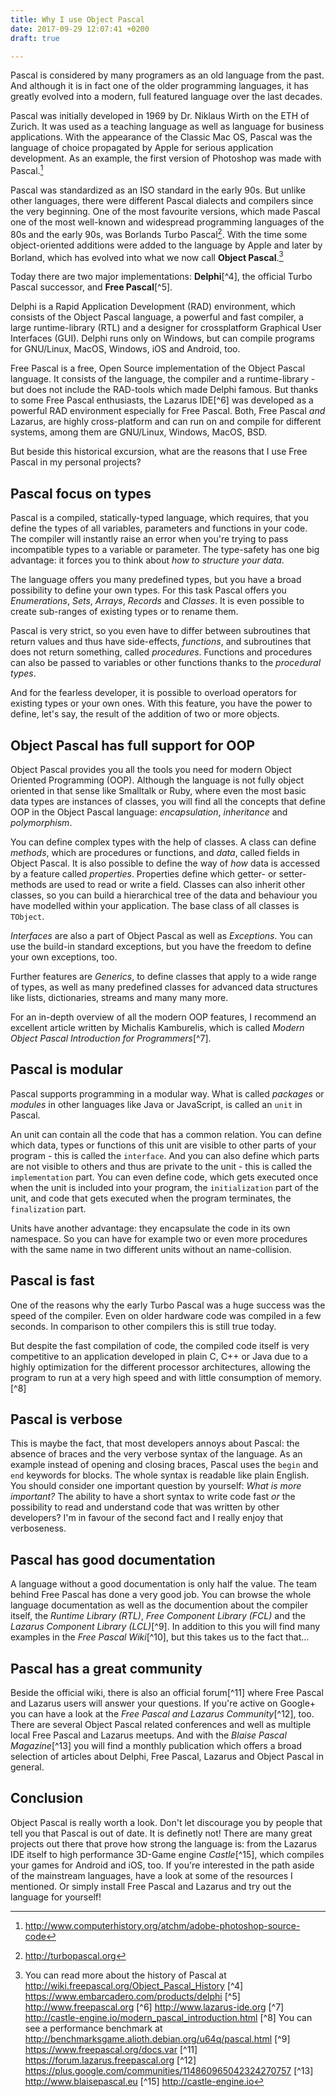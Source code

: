 ```yaml
---
title: Why I use Object Pascal
date: 2017-09-29 12:07:41 +0200
draft: true

---
```

Pascal is considered by many programers as an old language from the past. And although it is in fact one of the older programming languages, it has greatly evolved into a modern, full featured language over the last decades.<!--more--> 

Pascal was initially developed in 1969 by Dr. Niklaus Wirth on the ETH of Zurich. It was used as a teaching language as well as language for business applications. With the appearance of the Classic Mac OS, Pascal was the language of choice propagated by Apple for serious application development. As an example, the first version of Photoshop was made with Pascal.[^1]

Pascal was standardized as an ISO standard in the early 90s. But unlike other languages, there were different Pascal dialects and compilers since the very beginning. One of the most favourite versions, which made Pascal one of the most well-known and widespread programming languages of the 80s and the early 90s, was Borlands Turbo Pascal[^2]. With the time some object-oriented additions were added to the language by Apple and later by Borland, which has evolved into what we now call **Object Pascal**.[^3] 

Today there are two major implementations: **Delphi**[^4], the official Turbo Pascal successor, and **Free Pascal**[^5].

Delphi is a Rapid Application Development (RAD) environment, which consists of the Object Pascal language, a powerful and fast compiler, a large runtime-library (RTL) and a designer for crossplatform Graphical User Interfaces (GUI). Delphi runs only on Windows, but can compile programs for GNU/Linux, MacOS, Windows, iOS and Android, too.

Free Pascal is a free, Open Source implementation of the Object Pascal language. It consists of the language, the compiler and a runtime-library - but does not include the RAD-tools which made Delphi famous. But thanks to some Free Pascal enthusiasts, the Lazarus IDE[^6] was developed as a powerful RAD environment especially for Free Pascal. Both, Free Pascal *and* Lazarus, are highly cross-platform and can run on and compile for different systems, among them are GNU/Linux, Windows, MacOS, BSD.

But beside this historical excursion, what are the reasons that I use Free Pascal in my personal projects?

## Pascal focus on types

Pascal is a compiled, statically-typed language, which requires, that you define the types of all variables, parameters and functions in your code. The compiler will instantly raise an error when you're trying to pass incompatible types to a variable or parameter. The type-safety has one big advantage: it forces you to think about *how to structure your data*. 

The language offers you many predefined types, but you have a broad possibility to define your own types. For this task Pascal offers you *Enumerations*, *Sets*, *Arrays*, *Records* and *Classes*. It is even possible to create sub-ranges of existing types or to rename them. 

Pascal is very strict, so you even have to differ between subroutines that return values and thus have side-effects, *functions*, and subroutines that does not return something, called *procedures*. Functions and procedures can also be passed to variables or other functions thanks to the *procedural types*.

And for the fearless developer, it is possible to overload operators for existing types or your own ones. With this feature, you have the power to define, let's say, the result of the addition of two or more objects.

## Object Pascal has full support for OOP

Object Pascal provides you all the tools you need for modern Object Oriented Programming (OOP). Although the language is not fully object oriented in that sense like Smalltalk or Ruby, where even the most basic data types are instances of classes, you will find all the concepts that define OOP in the Object Pascal language: *encapsulation*, *inheritance* and *polymorphism*.

You can define complex types with the help of classes. A class can define *methods*, which are procedures or functions, and *data*, called fields in Object Pascal. It is also possible to define the way of *how* data is accessed by a feature called *properties*. Properties define which getter- or setter-methods are used to read or write a field. Classes can also inherit other classes, so you can build a hierarchical tree of the data and behaviour you have modelled within your application. The base class of all classes is `TObject`.

*Interfaces* are also a part of Object Pascal as well as *Exceptions*. You can use the build-in standard exceptions, but you have the freedom to define your own exceptions, too.

Further features are *Generics*, to define classes that apply to a wide range of types, as well as many predefined classes for advanced data structures like lists, dictionaries, streams and many many more.

For an in-depth overview of all the modern OOP features, I recommend an excellent article written by Michalis Kamburelis, which is called *Modern Object Pascal Introduction for Programmers*[^7].

## Pascal is modular

Pascal supports programming in a modular way. What is called *packages* or *modules* in other languages like Java or JavaScript, is called an `unit` in Pascal. 

An unit can contain all the code that has a common relation. You can define which data, types or functions of this unit are visible to other parts of your program - this is called the `interface`. And you can also define which parts are not visible to others and thus are private to the unit - this is called the `implementation` part. You can even define code, which gets executed once when the unit is included into your program, the `initialization` part of the unit, and code that gets executed when the program terminates, the `finalization` part.

Units have another advantage: they encapsulate the code in its own namespace. So you can have for example two or even more procedures with the same name in two different units without an name-collision.

## Pascal is fast

One of the reasons why the early Turbo Pascal was a huge success was the speed of the compiler. Even on older hardware code was compiled in a few seconds. In comparison to other compilers this is still true today.

But despite the fast compilation of code, the compiled code itself is very competitive to an application developed in plain C, C++ or Java due to a highly optimization for the different processor architectures, allowing the program to run at a very high speed and with little consumption of memory.[^8]

## Pascal is verbose

This is maybe the fact, that most developers annoys about Pascal: the absence of braces and the very verbose syntax of the language. As an example instead of opening and closing braces, Pascal uses the `begin` and `end` keywords for blocks. The whole syntax is readable like plain English. You should consider one important question by yourself: *What is more important?* The ability to have a short syntax to write code fast *or* the possibility to read and understand code that was written by other developers? I'm in favour of the second fact and I really enjoy that verboseness.


## Pascal has good documentation

A language without a good documentation is only half the value. The team behind Free Pascal has done a very good job. You can browse the whole language documentation as well as the documention about the compiler itself, the *Runtime Library (RTL)*, *Free Component Library (FCL)* and the *Lazarus Component Library (LCL)*[^9]. In addition to this you will find many examples in the *Free Pascal Wiki*[^10], but this takes us to the fact that...

## Pascal has a great community

Beside the official wiki, there is also an official forum[^11] where Free Pascal and Lazarus users will answer your questions. If you're active on Google+ you can have a look at the *Free Pascal and Lazarus Community*[^12], too. There are several Object Pascal related conferences and well as multiple local Free Pascal and Lazarus meetups. And with the *Blaise Pascal Magazine*[^13] you will find a monthly publication which offers a broad selection of articles about Delphi, Free Pascal, Lazarus and Object Pascal in general.

## Conclusion

Object Pascal is really worth a look. Don't let discourage you by people that tell you that Pascal is out of date. It is definetly not! There are many great projects out there that prove how strong the language is: from the Lazarus IDE itself to high performance 3D-Game engine *Castle*[^15], which compiles your games for Android and iOS, too. If you're interested in the path aside of the mainstream languages, have a look at some of the resources I mentioned. Or simply install Free Pascal and Lazarus and try out the language for yourself!

[^1]: http://www.computerhistory.org/atchm/adobe-photoshop-source-code
[^2]: http://turbopascal.org
[^3]: You can read more about the history of Pascal at http://wiki.freepascal.org/Object_Pascal_History
[^4] https://www.embarcadero.com/products/delphi
[^5] http://www.freepascal.org
[^6] http://www.lazarus-ide.org
[^7] http://castle-engine.io/modern_pascal_introduction.html
[^8] You can see a performance benchmark at http://benchmarksgame.alioth.debian.org/u64q/pascal.html
[^9] https://www.freepascal.org/docs.var
[^11] https://forum.lazarus.freepascal.org
[^12] https://plus.google.com/communities/114860965042324270757
[^13] http://www.blaisepascal.eu
[^15] http://castle-engine.io